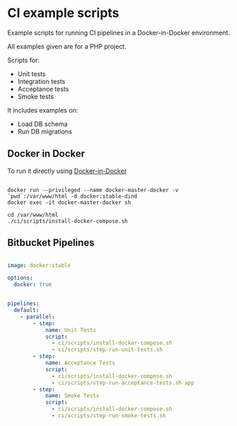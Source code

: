 # CI example scripts

Example scripts for running CI pipelines in a Docker-in-Docker environment.

All examples given are for a PHP project.

Scripts for:

* Unit tests
* Integration tests
* Acceptance tests
* Smoke tests


It includes examples on:

* Load DB schema
* Run DB migrations

## Docker in Docker

To run it directly using [Docker-in-Docker](https://hub.docker.com/_/docker/)

```

docker run --privileged --name docker-master-docker -v `pwd`:/var/www/html -d docker:stable-dind
docker exec -it docker-master-docker sh

cd /var/www/html
./ci/scripts/install-docker-compose.sh 
```

## Bitbucket Pipelines

```yml

image: docker:stable

options:
  docker: true


pipelines:
  default:
    - parallel:
        - step:
            name: Unit Tests
            script:
              - ci/scripts/install-docker-compose.sh
              - ci/scripts/step-run-unit-tests.sh
        - step:
            name: Acceptance Tests
            script:
              - ci/scripts/install-docker-compose.sh
              - ci/scripts/step-run-acceptance-tests.sh app
        - step:
            name: Smoke Tests
            script:
              - ci/scripts/install-docker-compose.sh
              - ci/scripts/step-run-smoke-tests.sh


```